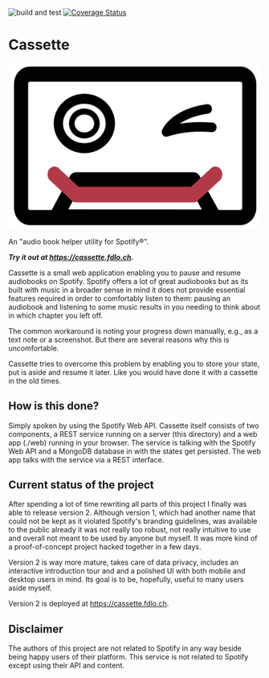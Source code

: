 ![build and test](https://github.com/FlorianLoch/Cassette/workflows/build%20and%20test%20cassette/badge.svg)
[![Coverage Status](https://coveralls.io/repos/github/FlorianLoch/Cassette/badge.svg?branch=master)](https://coveralls.io/github/FlorianLoch/Cassette?branch=master)

# Cassette

![](./web/assets/cassette_logo.svg)

An "audio book helper utility for Spotify&reg;".

***Try it out at https://cassette.fdlo.ch.***

Cassette is a small web application enabling you to pause and resume audiobooks on Spotify. Spotify offers a lot of great audiobooks but as its built with music in a broader sense in mind it does not provide essential features required in order to comfortably listen to them: pausing an audiobook and listening to some music results in you needing to think about in which chapter you left off.

The common workaround is noting your progress down manually, e.g., as a text note or a screenshot. But there are several reasons why this is uncomfortable.

Cassette tries to overcome this problem by enabling you to store your state, put is aside and resume it later. Like you would have done it with a cassette in the old times.


## How is this done?
Simply spoken by using the Spotify Web API. Cassette itself consists of two components, a REST service running on a server (this directory) and a web app (./web) running in your browser. The service is talking with the Spotify Web API and a MongoDB database in with the states get persisted. The web app talks with the service via a REST interface.


## Current status of the project
After spending a lot of time rewriting all parts of this project I finally was able to release version 2. Although version 1, which had another name that could not be kept as it violated Spotify's branding guidelines, was available to the public already it was not really too robust, not really intuitive to use and overall not meant to be used by anyone but myself. It was more kind of a proof-of-concept project hacked together in a few days.

Version 2 is way more mature, takes care of data privacy, includes an interactive introduction tour and and a polished UI with both mobile and desktop users in mind. Its goal is to be, hopefully, useful to many users aside myself.

Version 2 is deployed at https://cassette.fdlo.ch.



## Disclaimer
The authors of this project are not related to Spotify in any way beside being happy users of their platform. This service is not related to Spotify except using their API and content.